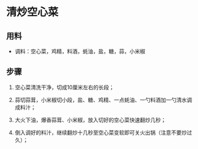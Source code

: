 # 清炒空心菜

## 用料

- 调料：空心菜，鸡精，料酒，蚝油，盐，糖，蒜，小米椒

## 步骤

1. 空心菜清洗干净，切成10厘米左右的长段；

2. 蒜切蒜茸，小米椒切小段，盐、糖、鸡精、一点蚝油、一勺料酒加一勺清水调成料汁；

3. 大火下油，爆香蒜茸、小米椒，放入切好的空心菜快速翻炒几秒；

4. 倒入调好的料汁，继续翻炒十几秒至空心菜变软即可关火出锅（注意不要炒过久）；

